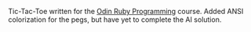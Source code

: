 
Tic-Tac-Toe written for the
[Odin Ruby Programming](http://www.theodinproject.com/courses/ruby-programming/lessons/oop)
course. Added ANSI colorization for the pegs, but have yet to complete the
AI solution.

